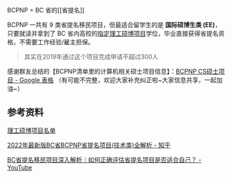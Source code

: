BCPNP = BC 省的[[省提名]]

BCPNP 一共有 9 类省提名移民项目，但最适合留学生的是 **国际硕博生类 (EE)**，只要就读并拿到了 BC 省内高校的[指定理工硕博项目](https://www.welcomebc.ca/Immigrate-to-B-C/documents/BC-PNP-IPG-EEBC-IPG-Eligible-Programs-of-Study.aspx)学位，毕业直接获得省提名资格，不需要工作经验/雇主担保。

> 其实在2019年通过这个项目完成申请不超过300人 [](https://youtu.be/r-8iWYshVhQ?t=1432)


感谢群友总结的【BCPNP清单里的计算机相关硕士项目信息】：[BCPNP CS硕士项目 - Google 表格](https://docs.google.com/spreadsheets/d/1RUqIVQtiMmiJp6Wqg_yQRwZyT0Ulm1j3AUb8JLNR06w/edit#gid=687682209)
（有可能不完整，欢迎大家补充纠正啦~大家信息共享，一起加油~）

## 参考资料

[理工硕博项目名单](https://www.welcomebc.ca/Immigrate-to-B-C/documents/BC-PNP-IPG-EEBC-IPG-Eligible-Programs-of-Study.aspx)

[2022年最新版BC省BCPNP省提名项目(技术类)全解析 - 知乎](https://zhuanlan.zhihu.com/p/143146744)

[BC省提名移民项目深入解析｜如何正确评估省提名项目是否适合自己？ - YouTube](https://www.youtube.com/watch?v=r-8iWYshVhQ)